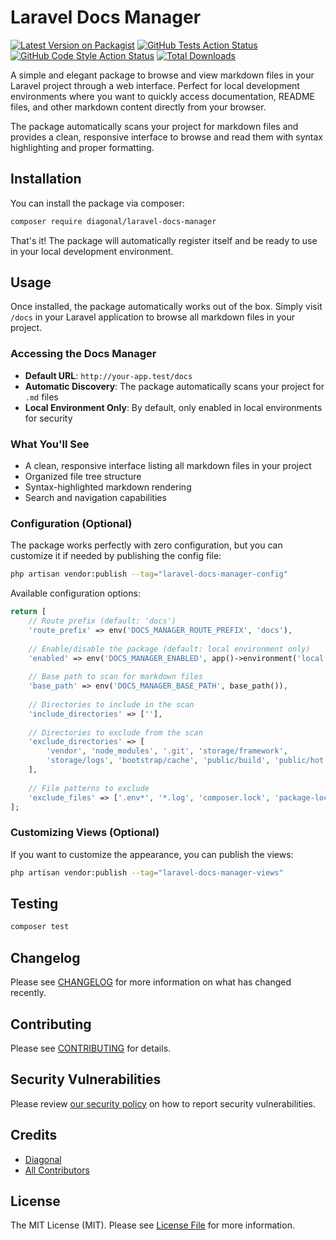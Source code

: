# Laravel Docs Manager

[![Latest Version on Packagist](https://img.shields.io/packagist/v/diagonal/laravel-docs-manager.svg?style=flat-square)](https://packagist.org/packages/diagonal/laravel-docs-manager)
[![GitHub Tests Action Status](https://img.shields.io/github/actions/workflow/status/diagonal/laravel-docs-manager/run-tests.yml?branch=main&label=tests&style=flat-square)](https://github.com/diagonal/laravel-docs-manager/actions?query=workflow%3Arun-tests+branch%3Amain)
[![GitHub Code Style Action Status](https://img.shields.io/github/actions/workflow/status/diagonal/laravel-docs-manager/fix-php-code-style-issues.yml?branch=main&label=code%20style&style=flat-square)](https://github.com/diagonal/laravel-docs-manager/actions?query=workflow%3A"Fix+PHP+code+style+issues"+branch%3Amain)
[![Total Downloads](https://img.shields.io/packagist/dt/diagonal/laravel-docs-manager.svg?style=flat-square)](https://packagist.org/packages/diagonal/laravel-docs-manager)

A simple and elegant package to browse and view markdown files in your Laravel project through a web interface. Perfect for local development environments where you want to quickly access documentation, README files, and other markdown content directly from your browser.

The package automatically scans your project for markdown files and provides a clean, responsive interface to browse and read them with syntax highlighting and proper formatting.

## Installation

You can install the package via composer:

```bash
composer require diagonal/laravel-docs-manager
```

That's it! The package will automatically register itself and be ready to use in your local development environment.

## Usage

Once installed, the package automatically works out of the box. Simply visit `/docs` in your Laravel application to browse all markdown files in your project.

### Accessing the Docs Manager

- **Default URL**: `http://your-app.test/docs`
- **Automatic Discovery**: The package automatically scans your project for `.md` files
- **Local Environment Only**: By default, only enabled in local environments for security

### What You'll See

- A clean, responsive interface listing all markdown files in your project
- Organized file tree structure
- Syntax-highlighted markdown rendering
- Search and navigation capabilities

### Configuration (Optional)

The package works perfectly with zero configuration, but you can customize it if needed by publishing the config file:

```bash
php artisan vendor:publish --tag="laravel-docs-manager-config"
```

Available configuration options:

```php
return [
    // Route prefix (default: 'docs')
    'route_prefix' => env('DOCS_MANAGER_ROUTE_PREFIX', 'docs'),
    
    // Enable/disable the package (default: local environment only)
    'enabled' => env('DOCS_MANAGER_ENABLED', app()->environment('local')),
    
    // Base path to scan for markdown files
    'base_path' => env('DOCS_MANAGER_BASE_PATH', base_path()),
    
    // Directories to include in the scan
    'include_directories' => [''],
    
    // Directories to exclude from the scan
    'exclude_directories' => [
        'vendor', 'node_modules', '.git', 'storage/framework',
        'storage/logs', 'bootstrap/cache', 'public/build', 'public/hot'
    ],
    
    // File patterns to exclude
    'exclude_files' => ['.env*', '*.log', 'composer.lock', 'package-lock.json', 'yarn.lock'],
];
```

### Customizing Views (Optional)

If you want to customize the appearance, you can publish the views:

```bash
php artisan vendor:publish --tag="laravel-docs-manager-views"
```

## Testing

```bash
composer test
```

## Changelog

Please see [CHANGELOG](CHANGELOG.md) for more information on what has changed recently.

## Contributing

Please see [CONTRIBUTING](CONTRIBUTING.md) for details.

## Security Vulnerabilities

Please review [our security policy](../../security/policy) on how to report security vulnerabilities.

## Credits

- [Diagonal](https://github.com/Diagonal-HQ)
- [All Contributors](../../contributors)

## License

The MIT License (MIT). Please see [License File](LICENSE.md) for more information.
